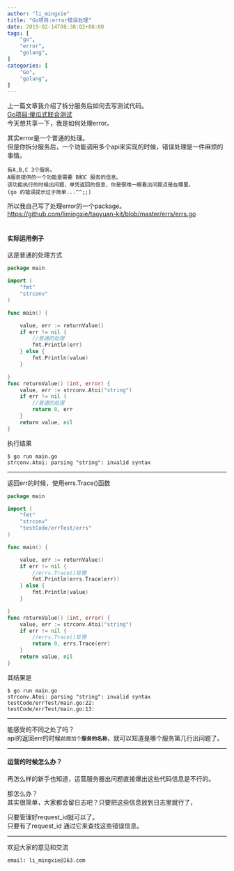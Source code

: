```yaml
---
author: "li_mingxie"
title: "Go项目:error错误处理"
date: 2019-02-14T08:38:02+08:00
tags: [
    "go",
    "error",
    "golang",
]
categories: [
    "Go",
    "golang",
]
---
```


上一篇文章我介绍了拆分服务后如何去写测试代码。   
[Go项目:傻瓜式联合测试](https://limingxie.github.io/go/my_go_test4/)  
今天想共享一下，我是如何处理error。<!--more-->

其实error是一个普通的处理。  
但是你拆分服务后，一个功能调用多个api来实现的时候，错误处理是一件麻烦的事情。

```
有A,B,C 3个服务。  
A服务提供的一个功能是需要 B和C 服务的信息。  
该功能执行的时候出问题，单凭返回的信息，你是很难一眼看出问题点是在哪里。  
(go 的错误提示过于简单...^^;;)
```

所以我自己写了处理error的一个package。  
https://github.com/limingxie/taoyuan-kit/blob/master/errs/errs.go
<Br />
<Br />

#### **实际运用例子**
这是普通的处理方式
```go
package main

import (
	"fmt"
	"strconv"
)

func main() {

	value, err := returnValue()
	if err != nil {
        //普通的处理
		fmt.Println(err)
	} else {
		fmt.Println(value)
	}

}
func returnValue() (int, error) {
	value, err := strconv.Atoi("string")
	if err != nil {
        //普通的处理
		return 0, err
	}
	return value, nil
}
```

执行结果

```
$ go run main.go
strconv.Atoi: parsing "string": invalid syntax
```
------------
返回err的时候，使用errs.Trace()函数

```go
package main

import (
	"fmt"
	"strconv"
	"testCode/errTest/errs"
)

func main() {

	value, err := returnValue()
	if err != nil {
        //errs.Trace()处理
		fmt.Println(errs.Trace(err))
	} else {
		fmt.Println(value)
	}

}
func returnValue() (int, error) {
	value, err := strconv.Atoi("string")
	if err != nil {
        //errs.Trace()处理
		return 0, errs.Trace(err)
	}
	return value, nil
}
```

其结果是
```
$ go run main.go
strconv.Atoi: parsing "string": invalid syntax
testCode/errTest/main.go:22: 
testCode/errTest/main.go:13: 
```
---------------------

能感受的不同之处了吗？  
api的返回err的时候`前面加个`**`服务的名称`**，就可以知道是哪个服务第几行出问题了。

---------------------

#### **运营的时候怎么办？**

再怎么样的新手也知道，运营服务器出问题直接爆出这些代码信息是不行的。  

那怎么办？  
其实很简单，大家都会留日志吧？只要把这些信息放到日志里就行了， 

只要管理好request_id就可以了。  
只要有了request_id 通过它来查找这些错误信息。

----------------------------------------------
欢迎大家的意见和交流

`email: li_mingxie@163.com`
